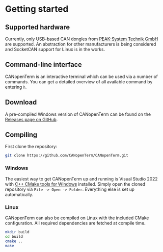 # Getting started

## Supported hardware

Currently, only USB-based CAN dongles from [PEAK-System Technik
GmbH](https://www.peak-system.com/Products.57.0.html?L=1) are supported.
An abstraction for other manufacturers is being considered and SocketCAN
support for Linux is in the works.

## Command-line interface

CANopenTerm is an interactive terminal which can be used via a number of
commands. You can get a detailed overview of all available command by
entering `h`.

## Download

A pre-compiled Windows version of CANopenTerm can be found on the
[Releases page on GitHub](https://github.com/CANopenTerm/CANopenTerm/releases).

## Compiling

First clone the repository:
```bash
git clone https://github.com/CANopenTerm/CANopenTerm.git
```

### Windows

The easiest way to get CANopenTerm up and running is Visual Studio 2022
with [C++ CMake tools for
Windows](https://docs.microsoft.com/en-us/cpp/build/cmake-projects-in-visual-studio)
installed.  Simply open the cloned repository via `File -> Open ->
Folder`.  Everything else is set up automatically.

### Linux

CANopenTerm can also be compiled on Linux with the included CMake
configuration.  All required dependencies are fetched at compile time.

```bash
mkdir build
cd build
cmake ..
make
````
